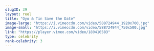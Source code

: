 ```yaml
---
slugID: 39
layout: reel
title: "Oyo & Tin Save the Date"
image-large: "https://i.vimeocdn.com/video/588724944_1920x700.jpg"
image-small: "https://i.vimeocdn.com/video/588724944_750x500.jpg"
link: "https://player.vimeo.com/video/180416583"
type: celebrity
rank-celebrity: 3
---
```

